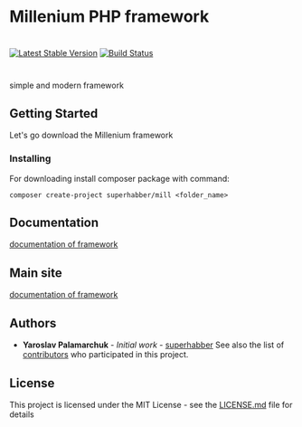 # Millenium PHP framework

#
[![Latest Stable Version](https://img.shields.io/packagist/v/yiisoft/yii2-app-basic.svg)](https://packagist.org/packages/yiisoft/yii2-app-basic)
[![Build Status](https://travis-ci.org/milleniumphp/milleniumframework.svg?branch=master)](https://travis-ci.org/milleniumphp/milleniumframework)
#

simple and modern framework

## Getting Started

Let's go download the Millenium framework

### Installing

For downloading install composer package with command:

```
composer create-project superhabber/mill <folder_name>
```
## Documentation

[documentation of framework](https://milleniumphp.github.io/documentation)

## Main site

[documentation of framework](https://milleniumphp.github.io/)

## Authors

* **Yaroslav Palamarchuk** - *Initial work* - [superhabber](https://github.com/superhabber)
See also the list of [contributors](https://github.com/milleniumphp/milleniumframework/graphs/contributors) who participated in this project.

## License

This project is licensed under the MIT License - see the [LICENSE.md](LICENSE.md) file for details